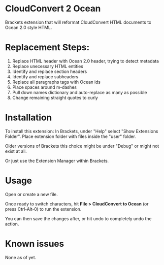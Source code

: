 CloudConvert 2 Ocean
===
Brackets extension that will reformat CloudConvert HTML documents to Ocean 2.0 style HTML.


Replacement Steps:
===

1. Replace HTML header with Ocean 2.0 header, trying to detect metadata
1. Replace unecessary HTML entities
1. Identify and replace section headers
1. Identify and replace subheaders
1. Replace all paragraphs tags with Ocean ids
1. Place spaces around m-dashes
1. Pull down names dictionary and auto-replace as many as possible
1. Change remaining straight quotes to curly 


Installation
===
To install this extension:
In Brackets, under "Help" select "Show Extensions Folder". Place extension folder with files inside the "user" folder.

Older versions of Brackets this choice might be under "Debug" or might not exist at all.

Or just use the Extension Manager within Brackets.


Usage
=====
Open or create a new file.

Once ready to switch characters, hit __File > CloudConvert to Ocean__ (or press Ctrl-Alt-0) to run the extension.

You can then save the changes after, or hit undo to completely undo the action.


Known issues
============
None as of yet.
